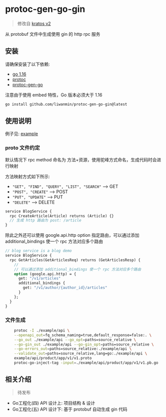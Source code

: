 # protoc-gen-go-gin

> 修改自 [kratos v2](https://github.com/go-kratos/kratos/tree/main/cmd/protoc-gen-go-http)

从 protobuf 文件中生成使用 gin 的 http rpc 服务
## 安装

请确保安装了以下依赖:

- [go 1.16](https://golang.org/dl/)
- [protoc](https://github.com/protocolbuffers/protobuf)
- [protoc-gen-go](https://github.com/protocolbuffers/protobuf-go)

注意由于使用 embed 特性，Go 版本必须大于 1.16

```bash
go install github.com/liwanmin/protoc-gen-go-gin@latest
```

## 使用说明

例子见: [example](./example)

### proto 文件约定

默认情况下 rpc method 命名为 方法+资源，使用驼峰方式命名，生成代码时会进行映射

方法映射方式如下所示:

- `"GET", "FIND", "QUERY", "LIST", "SEARCH"`  --> GET
- `"POST", "CREATE"`  --> POST
- `"PUT", "UPDATE"`  --> PUT
- `"DELETE"`  --> DELETE

```protobuf
service BlogService {
  rpc CreateArticle(Article) returns (Article) {}
  // 生成 http 路由为 post: /article
}
```

除此之外还可以使用 google.api.http option 指定路由，可以通过添加 additional_bindings 使一个 rpc 方法对应多个路由

```protobuf
// blog service is a blog demo
service BlogService {
  rpc GetArticles(GetArticlesReq) returns (GetArticlesResp) {
    // 
    // 可以通过添加 additional_bindings 使一个 rpc 方法对应多个路由
    option (google.api.http) = {
      get: "/v1/articles"
      additional_bindings {
        get: "/v1/author/{author_id}/articles"
      }
    };
  }
}
```

### 文件生成

```bash
 	protoc -I ./example/api \
    --openapi_out=fq_schema_naming=true,default_response=false:. \
	--go_out ./example/api --go_opt=paths=source_relative \
	--go-gin_out ./example/api --go-gin_opt=paths=source_relative \
	--go-errors_out=paths=source_relative:./example/api \
	--validate_out=paths=source_relative,lang=go:./example/api \
	example/api/product/app/v1/v1.proto
	protoc-go-inject-tag -input=./example/api/product/app/v1/v1.pb.go
```

## 相关介绍

> 待发布

- Go工程化(四) API 设计上: 项目结构 & 设计
- Go工程化(五) API 设计下: 基于 protobuf 自动生成 gin 代码
